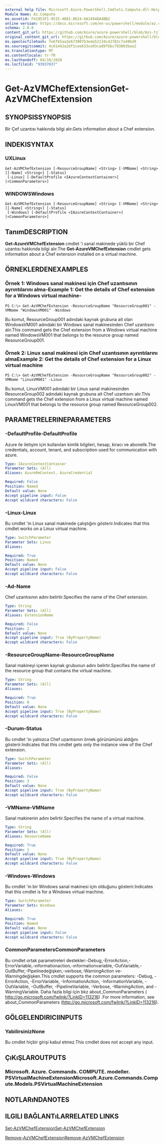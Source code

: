 ```yaml
---
external help file: Microsoft.Azure.PowerShell.Cmdlets.Compute.dll-Help-Help.xml
Module Name: Az.Compute
ms.assetid: F41953F1-9515-4081-8624-6A1494DA4BB2
online version: https://docs.microsoft.com/en-us/powershell/module/az.compute/get-azvmchefextension
schema: 2.0.0
content_git_url: https://github.com/Azure/azure-powershell/blob/Azs-tzl/src/Compute/Compute/help/Get-AzVMChefExtension.md
original_content_git_url: https://github.com/Azure/azure-powershell/blob/Azs-tzl/src/Compute/Compute/help/Get-AzVMChefExtension.md
ms.openlocfilehash: fe6f65aa2e673007b3eda52134c42782c7a49bd9
ms.sourcegitcommit: 4c61442a2df1cee633ce93cad9f6bc793803baa2
ms.translationtype: MT
ms.contentlocale: tr-TR
ms.lasthandoff: 04/16/2020
ms.locfileid: "93937037"
---
```

# <span data-ttu-id="b6df0-101">Get-AzVMChefExtension</span><span class="sxs-lookup"><span data-stu-id="b6df0-101">Get-AzVMChefExtension</span></span>

## <span data-ttu-id="b6df0-102">SYNOPSIS</span><span class="sxs-lookup"><span data-stu-id="b6df0-102">SYNOPSIS</span></span>
<span data-ttu-id="b6df0-103">Bir Çef uzantısı hakkında bilgi alır.</span><span class="sxs-lookup"><span data-stu-id="b6df0-103">Gets information about a Chef extension.</span></span>

## <span data-ttu-id="b6df0-104">INDEKI</span><span class="sxs-lookup"><span data-stu-id="b6df0-104">SYNTAX</span></span>

### <span data-ttu-id="b6df0-105">UX</span><span class="sxs-lookup"><span data-stu-id="b6df0-105">Linux</span></span>
```
Get-AzVMChefExtension [-ResourceGroupName] <String> [-VMName] <String> [[-Name] <String>] [-Status]
 [-Linux] [-DefaultProfile <IAzureContextContainer>] [<CommonParameters>]
```

### <span data-ttu-id="b6df0-106">WINDOWS</span><span class="sxs-lookup"><span data-stu-id="b6df0-106">Windows</span></span>
```
Get-AzVMChefExtension [-ResourceGroupName] <String> [-VMName] <String> [[-Name] <String>] [-Status]
 [-Windows] [-DefaultProfile <IAzureContextContainer>] [<CommonParameters>]
```

## <span data-ttu-id="b6df0-107">Tanım</span><span class="sxs-lookup"><span data-stu-id="b6df0-107">DESCRIPTION</span></span>
<span data-ttu-id="b6df0-108">**Get-AzureVMChefExtension** cmdlet 'i sanal makinede yüklü bir Chef uzantısı hakkında bilgi alır.</span><span class="sxs-lookup"><span data-stu-id="b6df0-108">The **Get-AzureVMChefExtension** cmdlet gets information about a Chef extension installed on a virtual machine.</span></span>

## <span data-ttu-id="b6df0-109">ÖRNEKLERDEN</span><span class="sxs-lookup"><span data-stu-id="b6df0-109">EXAMPLES</span></span>

### <span data-ttu-id="b6df0-110">Örnek 1: Windows sanal makinesi için Chef uzantısının ayrıntılarını alma-</span><span class="sxs-lookup"><span data-stu-id="b6df0-110">Example 1: Get the details of Chef extension for a Windows virtual machine-</span></span>
```
PS C:\> Get-AzVMChefExtension -ResourceGroupName "ResourceGroup001" -VMName "WindowsVM001" -Windows
```

<span data-ttu-id="b6df0-111">Bu komut, ResourceGroup001 adındaki kaynak grubuna ait olan WindowsVM001 adındaki bir Windows sanal makinesinden Chef uzantısını alır.</span><span class="sxs-lookup"><span data-stu-id="b6df0-111">This command gets the Chef extension from a Windows virtual machine named WindowsVM001 that belongs to the resource group named ResourceGroup001.</span></span>

### <span data-ttu-id="b6df0-112">Örnek 2: Linux sanal makinesi için Chef uzantısının ayrıntılarını alma</span><span class="sxs-lookup"><span data-stu-id="b6df0-112">Example 2: Get the details of Chef extension for a Linux virtual machine</span></span>
```
PS C:\> Get-AzVMChefExtension -ResourceGroupName "ResourceGroup002" -VMName "LinuxVM001" -Linux
```

<span data-ttu-id="b6df0-113">Bu komut, LinuxVM001 adındaki bir Linux sanal makinesinden ResourceGroup002 adındaki kaynak grubuna ait Chef uzantısını alır.</span><span class="sxs-lookup"><span data-stu-id="b6df0-113">This command gets the Chef extension from a Linux virtual machine named LinuxVM001 that belongs to the resource group named ResourceGroup002.</span></span>

## <span data-ttu-id="b6df0-114">PARAMETRELERINE</span><span class="sxs-lookup"><span data-stu-id="b6df0-114">PARAMETERS</span></span>

### <span data-ttu-id="b6df0-115">-DefaultProfile</span><span class="sxs-lookup"><span data-stu-id="b6df0-115">-DefaultProfile</span></span>
<span data-ttu-id="b6df0-116">Azure ile iletişim için kullanılan kimlik bilgileri, hesap, kiracı ve abonelik.</span><span class="sxs-lookup"><span data-stu-id="b6df0-116">The credentials, account, tenant, and subscription used for communication with azure.</span></span>

```yaml
Type: IAzureContextContainer
Parameter Sets: (All)
Aliases: AzureRmContext, AzureCredential

Required: False
Position: Named
Default value: None
Accept pipeline input: False
Accept wildcard characters: False
```

### <span data-ttu-id="b6df0-117">-Linux</span><span class="sxs-lookup"><span data-stu-id="b6df0-117">-Linux</span></span>
<span data-ttu-id="b6df0-118">Bu cmdlet 'in Linux sanal makinede çalıştığını gösterir.</span><span class="sxs-lookup"><span data-stu-id="b6df0-118">Indicates that this cmdlet works on a Linux virtual machine.</span></span>

```yaml
Type: SwitchParameter
Parameter Sets: Linux
Aliases: 

Required: True
Position: Named
Default value: None
Accept pipeline input: False
Accept wildcard characters: False
```

### <span data-ttu-id="b6df0-119">-Ad</span><span class="sxs-lookup"><span data-stu-id="b6df0-119">-Name</span></span>
<span data-ttu-id="b6df0-120">Chef uzantısının adını belirtir.</span><span class="sxs-lookup"><span data-stu-id="b6df0-120">Specifies the name of the Chef extension.</span></span>

```yaml
Type: String
Parameter Sets: (All)
Aliases: ExtensionName

Required: False
Position: 2
Default value: None
Accept pipeline input: True (ByPropertyName)
Accept wildcard characters: False
```

### <span data-ttu-id="b6df0-121">-ResourceGroupName</span><span class="sxs-lookup"><span data-stu-id="b6df0-121">-ResourceGroupName</span></span>
<span data-ttu-id="b6df0-122">Sanal makineyi içeren kaynak grubunun adını belirtir.</span><span class="sxs-lookup"><span data-stu-id="b6df0-122">Specifies the name of the resource group that contains the virtual machine.</span></span>

```yaml
Type: String
Parameter Sets: (All)
Aliases: 

Required: True
Position: 0
Default value: None
Accept pipeline input: True (ByPropertyName)
Accept wildcard characters: False
```

### <span data-ttu-id="b6df0-123">-Durum</span><span class="sxs-lookup"><span data-stu-id="b6df0-123">-Status</span></span>
<span data-ttu-id="b6df0-124">Bu cmdlet 'in yalnızca Chef uzantısının örnek görünümünü aldığını gösterir.</span><span class="sxs-lookup"><span data-stu-id="b6df0-124">Indicates that this cmdlet gets only the instance view of the Chef extension.</span></span>

```yaml
Type: SwitchParameter
Parameter Sets: (All)
Aliases: 

Required: False
Position: 3
Default value: None
Accept pipeline input: True (ByPropertyName)
Accept wildcard characters: False
```

### <span data-ttu-id="b6df0-125">-VMName</span><span class="sxs-lookup"><span data-stu-id="b6df0-125">-VMName</span></span>
<span data-ttu-id="b6df0-126">Sanal makinenin adını belirtir.</span><span class="sxs-lookup"><span data-stu-id="b6df0-126">Specifies the name of a virtual machine.</span></span>

```yaml
Type: String
Parameter Sets: (All)
Aliases: ResourceName

Required: True
Position: 1
Default value: None
Accept pipeline input: True (ByPropertyName)
Accept wildcard characters: False
```

### <span data-ttu-id="b6df0-127">-Windows</span><span class="sxs-lookup"><span data-stu-id="b6df0-127">-Windows</span></span>
<span data-ttu-id="b6df0-128">Bu cmdlet 'in bir Windows sanal makinesi için olduğunu gösterir.</span><span class="sxs-lookup"><span data-stu-id="b6df0-128">Indicates that this cmdlet is for a Windows virtual machine.</span></span>

```yaml
Type: SwitchParameter
Parameter Sets: Windows
Aliases: 

Required: True
Position: Named
Default value: None
Accept pipeline input: False
Accept wildcard characters: False
```

### <span data-ttu-id="b6df0-129">CommonParameters</span><span class="sxs-lookup"><span data-stu-id="b6df0-129">CommonParameters</span></span>
<span data-ttu-id="b6df0-130">Bu cmdlet ortak parametreleri destekler:-Debug,-ErrorAction,-ErrorVariable,-ınformationaction,-ınformationvariable,-OutVariable,-OutBuffer,-Pipelinedeğişken,-verbose,-WarningAction ve-Warningdeğişken.</span><span class="sxs-lookup"><span data-stu-id="b6df0-130">This cmdlet supports the common parameters: -Debug, -ErrorAction, -ErrorVariable, -InformationAction, -InformationVariable, -OutVariable, -OutBuffer, -PipelineVariable, -Verbose, -WarningAction, and -WarningVariable.</span></span> <span data-ttu-id="b6df0-131">Daha fazla bilgi için bkz about_CommonParameters ( http://go.microsoft.com/fwlink/?LinkID=113216) .</span><span class="sxs-lookup"><span data-stu-id="b6df0-131">For more information, see about_CommonParameters (http://go.microsoft.com/fwlink/?LinkID=113216).</span></span>

## <span data-ttu-id="b6df0-132">GÖLGELENDIRICI</span><span class="sxs-lookup"><span data-stu-id="b6df0-132">INPUTS</span></span>

### <span data-ttu-id="b6df0-133">Yabilirsiniz</span><span class="sxs-lookup"><span data-stu-id="b6df0-133">None</span></span>
<span data-ttu-id="b6df0-134">Bu cmdlet hiçbir girişi kabul etmez.</span><span class="sxs-lookup"><span data-stu-id="b6df0-134">This cmdlet does not accept any input.</span></span>

## <span data-ttu-id="b6df0-135">ÇıKıŞLAR</span><span class="sxs-lookup"><span data-stu-id="b6df0-135">OUTPUTS</span></span>

### <span data-ttu-id="b6df0-136">Microsoft. Azure. Commands. COMPUTE. modeller. PSVirtualMachineExtension</span><span class="sxs-lookup"><span data-stu-id="b6df0-136">Microsoft.Azure.Commands.Compute.Models.PSVirtualMachineExtension</span></span>

## <span data-ttu-id="b6df0-137">NOTLARıNDA</span><span class="sxs-lookup"><span data-stu-id="b6df0-137">NOTES</span></span>

## <span data-ttu-id="b6df0-138">ILGILI BAĞLANTıLAR</span><span class="sxs-lookup"><span data-stu-id="b6df0-138">RELATED LINKS</span></span>

[<span data-ttu-id="b6df0-139">Set-AzVMChefExtension</span><span class="sxs-lookup"><span data-stu-id="b6df0-139">Set-AzVMChefExtension</span></span>](./Set-AzVMChefExtension.md)

[<span data-ttu-id="b6df0-140">Remove-AzVMChefExtension</span><span class="sxs-lookup"><span data-stu-id="b6df0-140">Remove-AzVMChefExtension</span></span>](./Remove-AzVMChefExtension.md)


